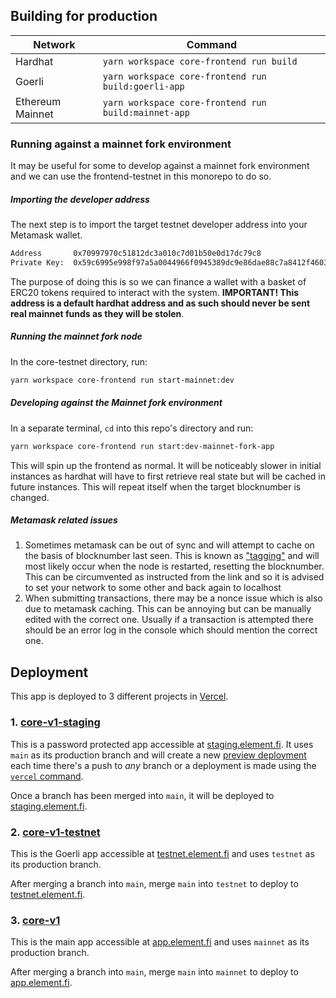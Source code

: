 ## Building for production

| Network          | Command                                              |
| ---------------- | ---------------------------------------------------- |
| Hardhat          | `yarn workspace core-frontend run build`             |
| Goerli           | `yarn workspace core-frontend run build:goerli-app`  |
| Ethereum Mainnet | `yarn workspace core-frontend run build:mainnet-app` |

### Running against a mainnet fork environment

It may be useful for some to develop against a mainnet fork environment and we
can use the frontend-testnet in this monorepo to do so.

##### Importing the developer address

The next step is to import the target testnet developer address into your Metamask wallet.

```bash
Address       0x70997970c51812dc3a010c7d01b50e0d17dc79c8
Private Key:  0x59c6995e998f97a5a0044966f0945389dc9e86dae88c7a8412f4603b6b78690d # <- Import this
```

The purpose of doing this is so we can finance a wallet with a basket of ERC20 tokens required to interact with the system. **IMPORTANT! This address is a default hardhat address and as such should never be sent real mainnet funds as they will be stolen**.

##### Running the mainnet fork node

In the core-testnet directory, run:

```bash
yarn workspace core-frontend run start-mainnet:dev
```

##### Developing against the Mainnet fork environment

In a separate terminal, `cd` into this repo's directory and run:

```bash
yarn workspace core-frontend run start:dev-mainnet-fork-app
```

This will spin up the frontend as normal. It will be noticeably slower in initial instances as hardhat will have to first retrieve real state but will be cached in future instances. This will repeat itself when the target blocknumber is changed.

##### Metamask related issues

1. Sometimes metamask can be out of sync and will attempt to cache on the basis of blocknumber last seen. This is known as ["tagging"](https://ethereum.stackexchange.com/questions/109625/received-invalid-block-tag-87-latest-block-number-is-0) and will most likely occur when the node is restarted, resetting the blocknumber. This can be circumvented as instructed from the link and so it is advised to set your network to some other and back again to localhost
2. When submitting transactions, there may be a nonce issue which is also due to metamask caching. This can be annoying but can be manually edited with the correct one. Usually if a transaction is attempted there should be an error log in the console which should mention the correct one.

## Deployment

This app is deployed to 3 different projects in [Vercel](https://vercel.com/element-finance).

### 1. [core-v1-staging](https://vercel.com/element-finance/core-v1-staging)

This is a password protected app accessible at [staging.element.fi][staging-app-url]. It uses `main` as its production branch and will create a new [preview deployment](https://vercel.com/docs/concepts/deployments/environments#preview) each time there's a push to _any_ branch or a deployment is made using the [`vercel` command](https://vercel.com/docs/concepts/deployments/overview#vercel-cli).

Once a branch has been merged into `main`, it will be deployed to [staging.element.fi][staging-app-url].

### 2. [core-v1-testnet](https://vercel.com/element-finance/core-v1-testnet)

This is the Goerli app accessible at [testnet.element.fi][testnet-app-url] and uses `testnet` as its production branch.

After merging a branch into `main`, merge `main` into `testnet` to deploy to [testnet.element.fi][testnet-app-url].

### 3. [core-v1](https://vercel.com/element-finance/core-v1)

This is the main app accessible at [app.element.fi][mainnet-app-url] and uses `mainnet` as its production branch.

After merging a branch into `main`, merge `main` into `mainnet` to deploy to [app.element.fi][mainnet-app-url].

[staging-app-url]: https://staging.element.fi
[testnet-app-url]: https://testnet.element.fi
[mainnet-app-url]: https://app.element.fi
